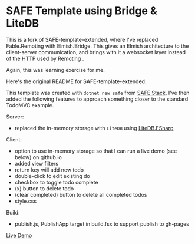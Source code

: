 # SAFE Template using Bridge & LiteDB

This is a fork of SAFE-template-extended, where I've replaced Fable.Remoting with Elmish.Bridge. This gives an Elmish architecture to the client-server communication, and brings with it a websocket layer instead of the HTTP used by Remoting
.

Again, this was learning exercise for me.

Here's the original README for SAFE-template-extended:

This template was created with `dotnet new safe` from [SAFE Stack](https://safe-stack.github.io/). I've then added the following features to approach something closer to the standard TodoMVC example. 

Server:
- replaced the in-memory storage with `LiteDB` using [LiteDB.FSharp](https://github.com/Zaid-Ajaj/LiteDB.FSharp).

Client:
- option to use in-memory storage so that I can run a live demo (see below) on github.io
- added view filters
- return key will add new todo
- double-click to edit existing do
- checkbox to toggle todo complete
- (x) button to delete todo
- (clear completed) button to delete all completed todos
- style.css

Build:
- publish.js, PublishApp target in build.fsx to support publish to gh-pages

[Live Demo](https://davedawkins.github.io/SAFE-template-extended/)

